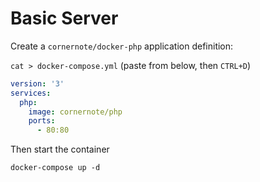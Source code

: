 # Basic Server

Create a `cornernote/docker-php` application definition:

`cat > docker-compose.yml` (paste from below, then `CTRL+D`)

```yaml
version: '3'
services:
  php:
    image: cornernote/php
    ports:
      - 80:80
```

Then start the container
    
```shell script
docker-compose up -d
```

